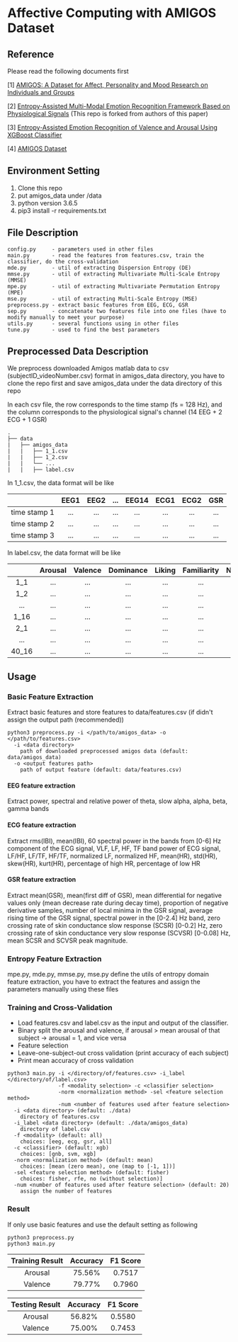 Affective Computing with AMIGOS Dataset
===

## Reference
Please read the following documents first

[1] [AMIGOS: A Dataset for Affect, Personality and Mood Research on Individuals and Groups](https://arxiv.org/pdf/1702.02510.pdf)

[2] [Entropy-Assisted Multi-Modal Emotion Recognition Framework Based on Physiological Signals](https://arxiv.org/pdf/1809.08410.pdf) (This repo is forked from authors of this paper)

[3] [Entropy-Assisted Emotion Recognition of Valence and Arousal Using XGBoost Classifier](http://access.ee.ntu.edu.tw/Publications/Conference/CA04_2018.pdf)

[4] [AMIGOS Dataset](http://www.eecs.qmul.ac.uk/mmv/datasets/amigos/index.html)

## Environment Setting
1. Clone this repo
2. put amigos_data under /data
3. python version 3.6.5
4. pip3 install -r requirements.txt

## File Description
```
config.py     - parameters used in other files
main.py       - read the features from features.csv, train the classifier, do the cross-validation
mde.py        - util of extracting Dispersion Entropy (DE)
mmse.py       - util of extracting Multivariate Multi-Scale Entropy (MMSE)
mpe.py        - util of extracting Multivariate Permutation Entropy (MPE)
mse.py        - util of extracting Multi-Scale Entropy (MSE)
preprocess.py - extract basic features from EEG, ECG, GSR
sep.py        - concatenate two features file into one files (have to modify manually to meet your purpose)
utils.py      - several functions using in other files
tune.py       - used to find the best parameters
```


## Preprocessed Data Description
We preprocess downloaded Amigos matlab data to csv (subjectID_videoNumber.csv) format in amigos_data directory, you have to clone the repo first and save amigos_data under the data directory of this repo

In each csv file, the row corresponds to the time stamp (fs = 128 Hz), and the column corresponds to the physiological signal's channel (14 EEG + 2 ECG + 1 GSR)


```
.
├── data
|   ├── amigos_data
|   |   ├── 1_1.csv    
|   |   ├── 1_2.csv                                               
|   |   └── ...                                                  
|   |   ├── label.csv                                            

```
In 1_1.csv, the data format will be like

|   |EEG1|EEG2|...|EEG14|ECG1|ECG2|GSR|
|:----:|:----:|:----:|:----:|:----:|:----:|:----:|:----:|
| time stamp 1|...|...|...|...|...|...|...|
| time stamp 2|...|...|...|...|...|...|...|
| time stamp 3|...|...|...|...|...|...|...|

In label.csv, the data format will be like

|   |Arousal|Valence|Dominance|Liking|Familiarity|Neutral|Disgust|Happiness|Surprise|Anger|Fear|Sadness|
|:----:|:----:|:----:|:----:|:----:|:----:|:----:|:----:|:----:|:----:|:----:|:----:|:----:|
|1_1|...|...|...|...|...|...|...|...|...|...|...|...|
|1_2|...|...|...|...|...|...|...|...|...|...|...|...|
|...|...|...|...|...|...|...|...|...|...|...|...|...|
|1_16|...|...|...|...|...|...|...|...|...|...|...|...|
|2_1|...|...|...|...|...|...|...|...|...|...|...|...|
|...|...|...|...|...|...|...|...|...|...|...|...|...|
|40_16|...|...|...|...|...|...|...|...|...|...|...|...|

## Usage

### Basic Feature Extraction

Extract basic features and store features to data/features.csv (if didn't assign the output path (recommended))
```
python3 preprocess.py -i </path/to/amigos_data> -o </path/to/features.csv>
  -i <data directory>
    path of downloaded preprocessed amigos data (default: data/amigos_data)
  -o <output features path>
    path of output feature (default: data/features.csv)
```
#### EEG feature extraction
Extract power, spectral and relative power of theta, slow alpha, alpha, beta, gamma bands
#### ECG feature extraction
Extract rms(IBI), mean(IBI), 60 spectral power in the bands from [0-6] Hz component of the ECG signal, VLF, LF, HF, TF band power of ECG signal, LF/HF, LF/TF, HF/TF, normalized LF, normalized HF, mean(HR), std(HR), skew(HR), kurt(HR), percentage of high HR, percentage of low HR
#### GSR feature extraction
Extract mean(GSR), mean(first diff of GSR), mean differential for negative values only (mean decrease rate during
decay time), proportion of negative derivative samples, number of local minima in the GSR signal, average rising time of
the GSR signal, spectral power in the [0-2.4] Hz band, zero crossing rate of skin conductance slow response (SCSR) [0-0.2] Hz, zero crossing rate of skin conductance very slow response (SCVSR) [0-0.08] Hz, mean SCSR and SCVSR peak magnitude.

###  Entropy Feature Extraction
mpe.py, mde.py, mmse.py, mse.py define the utils of entropy domain feature extraction, you have to extract the features and assign the parameters manually using these files


### Training and Cross-Validation
* Load features.csv and label.csv as the input and output of the classifier.
* Binary split the arousal and valence, if arousal > mean arousal of that subject -> arousal = 1, and vice versa
* Feature selection
* Leave-one-subject-out cross validation (print accuracy of each subject)
* Print mean accuracy of cross validation

```
python3 main.py -i </directory/of/features.csv> -i_label </directory/of/label.csv> 
                -f <modality selection> -c <classifier selection> 
                -norm <normalization method> -sel <feature selection method> 
                -num <number of features used after feature selection>
  -i <data directory> (default: ./data)
    directory of features.csv
  -i_label <data directory> (default: ./data/amigos_data)
    directory of label.csv
  -f <modality> (default: all)
    choices: [eeg, ecg, gsr, all]
  -c <classifier> (default: xgb)
    choices: [gnb, svm, xgb]
  -norm <normalization method> (default: mean)
    choices: [mean (zero mean), one (map to [-1, 1])]
  -sel <feature selection method> (default: fisher)
    choices: fisher, rfe, no (without selection)]
  -num <number of features used after feature selection> (default: 20)
    assign the number of features

```

### Result
If only use basic features and use the default setting as following
```
python3 preprocess.py
python3 main.py
```
|Training Result | Accuracy|F1 Score|
|:---:|:---:|:---:|
|Arousal|75.56%|0.7517|
|Valence|79.77%|0.7960|

|Testing Result | Accuracy|F1 Score|
|:---:|:---:|:---:|
|Arousal|56.82%|0.5580|
|Valence|75.00%|0.7453|



